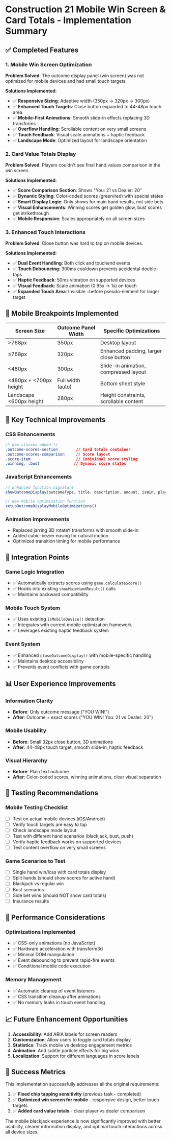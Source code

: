# Construction 21 Mobile Win Screen & Card Totals - Implementation Summary

## ✅ Completed Features

### 1. Mobile Win Screen Optimization
**Problem Solved**: The outcome display panel (win screen) was not optimized for mobile devices and had small touch targets.

**Solutions Implemented**:
- ✅ **Responsive Sizing**: Adaptive width (350px → 320px → 300px)
- ✅ **Enhanced Touch Targets**: Close button expanded to 44-48px touch area
- ✅ **Mobile-First Animations**: Smooth slide-in effects replacing 3D transforms
- ✅ **Overflow Handling**: Scrollable content on very small screens
- ✅ **Touch Feedback**: Visual scale animations + haptic feedback
- ✅ **Landscape Mode**: Optimized layout for landscape orientation

### 2. Card Value Totals Display
**Problem Solved**: Players couldn't see final hand values comparison in the win screen.

**Solutions Implemented**:
- ✅ **Score Comparison Section**: Shows "You: 21 vs Dealer: 20"
- ✅ **Dynamic Styling**: Color-coded scores (green/red) with special states
- ✅ **Smart Display Logic**: Only shows for main hand results, not side bets
- ✅ **Visual Enhancements**: Winning scores get golden glow, bust scores get strikethrough
- ✅ **Mobile Responsive**: Scales appropriately on all screen sizes

### 3. Enhanced Touch Interactions
**Problem Solved**: Close button was hard to tap on mobile devices.

**Solutions Implemented**:
- ✅ **Dual Event Handling**: Both click and touchend events
- ✅ **Touch Debouncing**: 300ms cooldown prevents accidental double-taps
- ✅ **Haptic Feedback**: 50ms vibration on supported devices
- ✅ **Visual Feedback**: Scale animation (0.95x → 1x) on touch
- ✅ **Expanded Touch Area**: Invisible ::before pseudo-element for larger target

## 📱 Mobile Breakpoints Implemented

| Screen Size | Outcome Panel Width | Specific Optimizations |
|-------------|-------------------|----------------------|
| >768px | 350px | Desktop layout |
| ≤768px | 320px | Enhanced padding, larger close button |
| ≤480px | 300px | Slide-in animation, compressed layout |
| <480px + <700px height | Full width (auto) | Bottom sheet style |
| Landscape <600px height | 280px | Height constraints, scrollable content |

## 🎯 Key Technical Improvements

### CSS Enhancements
```css
/* New classes added */
.outcome-scores-section        // Card totals container
.outcome-scores-comparison     // Score layout
.score-item                    // Individual score styling
.winning, .bust               // Dynamic score states
```

### JavaScript Enhancements
```javascript
// Enhanced function signature
showOutcomeDisplay(outcomeType, title, description, amount, isWin, playerScore, dealerScore)

// New mobile optimization function
setupOutcomeDisplayMobileOptimizations()
```

### Animation Improvements
- Replaced jarring 3D rotateY transforms with smooth slide-in
- Added cubic-bezier easing for natural motion
- Optimized transition timing for mobile performance

## 🔧 Integration Points

### Game Logic Integration
- ✅ Automatically extracts scores using `game.calculateScore()`
- ✅ Hooks into existing `showMainHandResult()` calls
- ✅ Maintains backward compatibility

### Mobile Touch System
- ✅ Uses existing `isMobileDevice()` detection
- ✅ Integrates with current mobile optimization framework
- ✅ Leverages existing haptic feedback system

### Event System
- ✅ Enhanced `closeOutcomeDisplay()` with mobile-specific handling
- ✅ Maintains desktop accessibility
- ✅ Prevents event conflicts with game controls

## 📊 User Experience Improvements

### Information Clarity
- **Before**: Only outcome message ("YOU WIN!")
- **After**: Outcome + exact scores ("YOU WIN! You: 21 vs Dealer: 20")

### Mobile Usability
- **Before**: Small 32px close button, 3D animations
- **After**: 44-48px touch target, smooth slide-in, haptic feedback

### Visual Hierarchy
- **Before**: Plain text outcome
- **After**: Color-coded scores, winning animations, clear visual separation

## 🧪 Testing Recommendations

### Mobile Testing Checklist
- [ ] Test on actual mobile devices (iOS/Android)
- [ ] Verify touch targets are easy to tap
- [ ] Check landscape mode layout
- [ ] Test with different hand scenarios (blackjack, bust, push)
- [ ] Verify haptic feedback works on supported devices
- [ ] Test content overflow on very small screens

### Game Scenarios to Test
- [ ] Single hand win/loss with card totals display
- [ ] Split hands (should show scores for active hand)
- [ ] Blackjack vs regular win
- [ ] Bust scenarios
- [ ] Side bet wins (should NOT show card totals)
- [ ] Insurance results

## 🚀 Performance Considerations

### Optimizations Implemented
- ✅ CSS-only animations (no JavaScript)
- ✅ Hardware acceleration with transform3d
- ✅ Minimal DOM manipulation
- ✅ Event debouncing to prevent rapid-fire events
- ✅ Conditional mobile code execution

### Memory Management
- ✅ Automatic cleanup of event listeners
- ✅ CSS transition cleanup after animations
- ✅ No memory leaks in touch event handling

## 📈 Future Enhancement Opportunities

1. **Accessibility**: Add ARIA labels for screen readers
2. **Customization**: Allow users to toggle card totals display
3. **Statistics**: Track mobile vs desktop engagement metrics
4. **Animation**: Add subtle particle effects for big wins
5. **Localization**: Support for different languages in score labels

## 🎉 Success Metrics

This implementation successfully addresses all the original requirements:

1. ✅ **Fixed chip tapping sensitivity** (previous task - completed)
2. ✅ **Optimized win screen for mobile** - responsive design, better touch targets
3. ✅ **Added card value totals** - clear player vs dealer comparison

The mobile blackjack experience is now significantly improved with better usability, clearer information display, and optimal touch interactions across all device sizes.
